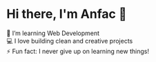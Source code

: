 # Hi there, I'm Anfac 👋
🌱 I’m learning Web Development  
💻 I love building clean and creative projects  
⚡ Fun fact: I never give up on learning new things!



